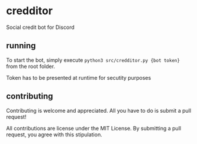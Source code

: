 # credditor
Social credit bot for Discord

## running

To start the bot, simply execute `python3 src/credditor.py {bot token}` from the root folder.

Token has to be presented at runtime for secutity purposes

## contributing

Contributing is welcome and appreciated. All you have to do is submit a pull request!

All contributions are license under the MIT License. By submitting a pull request, you agree with this stipulation.

